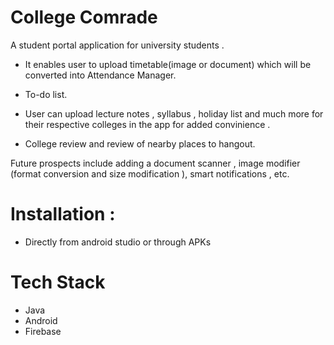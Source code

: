 # College Comrade
A student portal application for university students . 

- It enables user to upload timetable(image or document) which will be converted into Attendance Manager. 

- To-do list.

- User can upload lecture notes , syllabus , holiday list and much more for their respective colleges in the app for added convinience . 

- College review and review of nearby places to hangout.


Future prospects include adding a document scanner , image modifier (format conversion and size modification ), smart notifications , etc.

# Installation :

- Directly from android studio or through APKs

# Tech Stack

- Java 
- Android
- Firebase
